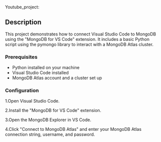 Youtube_project:
      
## Description

This project demonstrates how to connect Visual Studio Code to MongoDB using the "MongoDB for VS Code" extension. It includes a basic Python script using the pymongo library to interact with a MongoDB Atlas cluster.

### Prerequisites

- Python installed on your machine
- Visual Studio Code installed
- MongoDB Atlas account and a cluster set up

### Configuration
1.Open Visual Studio Code.

2.Install the "MongoDB for VS Code" extension.

3.Open the MongoDB Explorer in VS Code.

4.Click "Connect to MongoDB Atlas" and enter your MongoDB Atlas connection string, username, and password.


